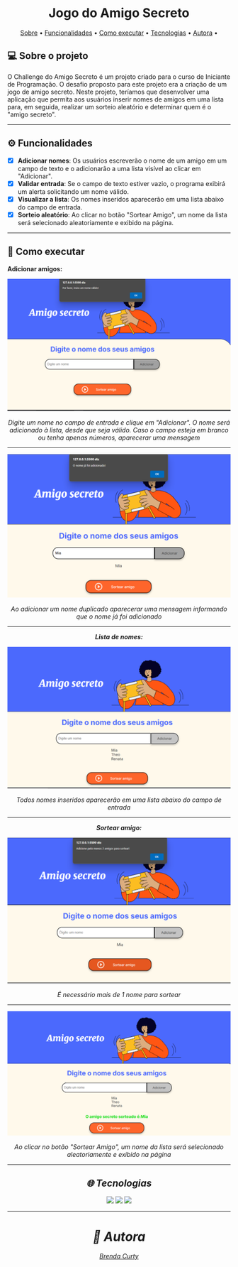 # <h1 align="center"> Jogo do Amigo Secreto </h1>

<p align="center">
 <a href="#-sobre-o-projeto">Sobre</a> •
<a href="#-funcionalidades">Funcionalidades</a> •
 <a href="#-como-executar">Como executar</a> • 
 <a href="#-tecnologias">Tecnologias</a> • 
 <a href="#-autora">Autora</a> • 
</p>
 
## 💻 Sobre o projeto

O Challenge do Amigo Secreto é um projeto criado para o curso de Iniciante de Programação.
O desafio proposto para este projeto era a criação de um jogo de amigo secreto. Neste projeto, teríamos que desenvolver uma aplicação que permita aos usuários inserir nomes de amigos em uma lista para, em seguida, realizar um sorteio aleatório e determinar quem é o "amigo secreto".

---

## ⚙️ Funcionalidades

- [x] **Adicionar nomes**: Os usuários escreverão o nome de um amigo em um campo de texto e o adicionarão a uma lista visível ao clicar em "Adicionar".
- [x] **Validar entrada**: Se o campo de texto estiver vazio, o programa exibirá um alerta solicitando um nome válido.
- [x] **Visualizar a lista**: Os nomes inseridos aparecerão em uma lista abaixo do campo de entrada.
- [x] **Sorteio aleatório**: Ao clicar no botão "Sortear Amigo", um nome da lista será selecionado aleatoriamente e exibido na página.

---

## 🚀 Como executar

**Adicionar amigos:**

![Adicionar nome válido](https://github.com/brendacurty/challenge-amigo-secreto/blob/main/_assents/campoembranco.png)

<figcaption style="text-align: center; font-style: italic; margin-top: 5px;"> Digite um nome no campo de entrada e clique em "Adicionar". O nome será adicionado à lista, desde que seja válido. Caso o campo esteja em branco ou tenha apenas números, aparecerar uma mensagem
 
--- 
 
 ![Nome repetido](https://github.com/brendacurty/challenge-amigo-secreto/blob/main/_assents/nomerepetido.png)
<figcaption style="text-align: center; font-style: italic; margin-top: 5px;"> Ao adicionar um nome duplicado aparecerar uma mensagem informando que o nome já foi adicionado

 ---
 
**Lista de nomes:**

![lista de nomes](https://github.com/brendacurty/challenge-amigo-secreto/blob/main/_assents/listadenomes.png)
 <figcaption style="text-align: center; font-style: italic; margin-top: 5px;"> Todos nomes inseridos aparecerão em uma lista abaixo do campo de entrada

---

**Sortear amigo:**

![Sortear mais de um nome](https://github.com/brendacurty/challenge-amigo-secreto/blob/main/_assents/Sortearmaisnome.png)
 <figcaption style="text-align: center; font-style: italic; margin-top: 5px;"> É necessário mais de 1 nome para sortear

---

![Amigo sorteado](https://github.com/brendacurty/challenge-amigo-secreto/blob/main/_assents/sorteado.png)
 <figcaption style="text-align: center; font-style: italic; margin-top: 5px;"> Ao clicar no botão "Sortear Amigo", um nome da lista será selecionado aleatoriamente e exibido na página
  
---

## 🌐 Tecnologias
<div>
  <img src="https://img.shields.io/badge/HTML-239120?style=for-the-badge&logo=html5&logoColor=white">
  <img src="https://img.shields.io/badge/CSS-239120?&style=for-the-badge&logo=css3&logoColor=white">
  <img src="https://img.shields.io/badge/JavaScript-F7DF1E?style=for-the-badge&logo=javascript&logoColor=black">
</div>

---

# 🧠 Autora

<a href="https://www.linkedin.com/in/brenda-curty">
Brenda Curty</a>
<br />
